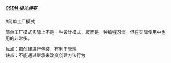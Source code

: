 ##### [CSDN 相关博客](https://blog.csdn.net/micoxi/article/details/84593109)

#简单工厂模式

简单工厂模式实际上不是一种设计模式，反而是一种编程习惯。但在实际使用中也用的非常多。

优点：把创建进行包装，有利于管理  
缺点：不能通过继承来改变创建方法行为
